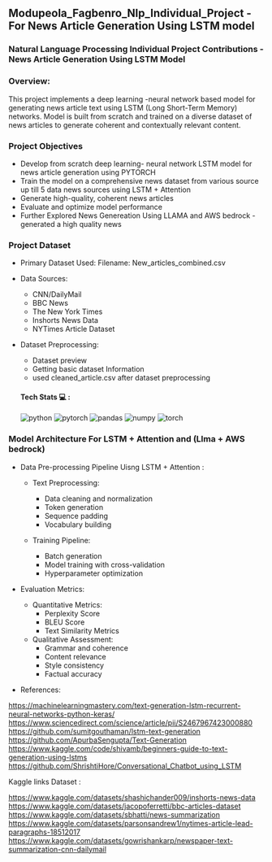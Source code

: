 ## Modupeola_Fagbenro_Nlp_Individual_Project - For News Article Generation Using LSTM model 

### Natural Language Processing Individual Project Contributions - News Article Generation Using LSTM Model 

### Overview:
This project implements a deep learning -neural network based model for generating news article text using LSTM (Long Short-Term Memory) networks. 
Model is built from scratch and trained on a diverse dataset of news articles to generate coherent and contextually relevant content.

 
### Project Objectives

- Develop from scratch deep learning- neural network LSTM model for news article generation using PYTORCH 
- Train the model on a comprehensive news dataset from various source up till 5 data news sources using LSTM + Attention
- Generate high-quality, coherent news articles
- Evaluate and optimize model performance
- Further Explored News Genereation Using LLAMA and AWS bedrock - generated a high quality news 

###  Project Dataset
- Primary Dataset Used: Filename: New_articles_combined.csv 
 - Data Sources:
    - CNN/DailyMail
    - BBC News
   - The New York Times
   - Inshorts News Data
   - NYTimes Article Dataset

- Dataset Preprocessing: 
    - Dataset preview
    - Getting basic dataset Information
    - used cleaned_article.csv after dataset preprocessing 
 

  #### Tech Stats 💻 :
  <img src="https://img.shields.io/badge/python-orange" alt="python" /> <img src="https://img.shields.io/badge/pytorch-blue" alt="pytorch" /> <img src="https://img.shields.io/badge/pandas-lightgreen" alt="pandas"/> <img src="https://img.shields.io/badge/numpy-blue" alt="numpy" /> <img src="https://img.shields.io/badge/torch-orange" alt="torch" />

 
 ### Model Architecture For LSTM + Attention and (Llma + AWS bedrock)  


- Data Pre-processing Pipeline Uisng LSTM + Attention :
  - Text Preprocessing:
      - Data cleaning and normalization
      - Token generation
      - Sequence padding
      - Vocabulary building

  - Training Pipeline:
      - Batch generation
      - Model training with cross-validation
      - Hyperparameter optimization

- Evaluation Metrics:
    - Quantitative Metrics: 
        - Perplexity Score
        - BLEU Score
        - Text Similarity Metrics
    - Qualitative Assessment: 
        - Grammar and coherence
        - Content relevance
        - Style consistency
        - Factual accuracy
     
    
- References:

https://machinelearningmastery.com/text-generation-lstm-recurrent-neural-networks-python-keras/
https://www.sciencedirect.com/science/article/pii/S2467967423000880
https://github.com/sumitgouthaman/lstm-text-generation
https://github.com/ApurbaSengupta/Text-Generation
https://www.kaggle.com/code/shivamb/beginners-guide-to-text-generation-using-lstms
https://github.com/ShrishtiHore/Conversational_Chatbot_using_LSTM

Kaggle links Dataset : 

https://www.kaggle.com/datasets/shashichander009/inshorts-news-data
https://www.kaggle.com/datasets/jacopoferretti/bbc-articles-dataset
https://www.kaggle.com/datasets/sbhatti/news-summarization
https://www.kaggle.com/datasets/parsonsandrew1/nytimes-article-lead-paragraphs-18512017
https://www.kaggle.com/datasets/gowrishankarp/newspaper-text-summarization-cnn-dailymail	

	

